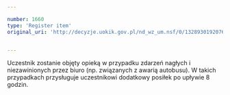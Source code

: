 ```yaml
---

number: 1660
type: 'Register item'
original_uri: 'http://decyzje.uokik.gov.pl/nd_wz_um.nsf/0/1328930192076812C1257638002F26FC?OpenDocument'


---
```


Uczestnik zostanie objęty opieką w przypadku zdarzeń nagłych i niezawinionych przez biuro (np. związanych z awarią autobusu). W takich przypadkach przysługuje uczestnikowi dodatkowy posiłek po upływie 8 godzin.
